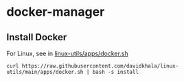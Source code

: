 # docker-manager

## Install Docker

For Linux, see in [linux-utils/apps/docker.sh](https://github.com/davidkhala/linux-utils/blob/main/apps/docker.sh)
```
curl https://raw.githubusercontent.com/davidkhala/linux-utils/main/apps/docker.sh | bash -s install
```
